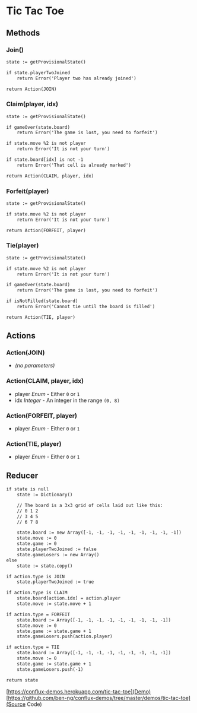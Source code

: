 # Tic Tac Toe


## Methods

### Join()

```txt
state := getProvisionalState()

if state.playerTwoJoined
	return Error('Player two has already joined')

return Action(JOIN)
```

### Claim(player, idx)

```txt
state := getProvisionalState()

if gameOver(state.board)
	return Error('The game is lost, you need to forfeit')

if state.move %2 is not player
	return Error('It is not your turn')

if state.board[idx] is not -1
	return Error('That cell is already marked')

return Action(CLAIM, player, idx)
```

### Forfeit(player)

```txt
state := getProvisionalState()

if state.move %2 is not player
	return Error('It is not your turn')

return Action(FORFEIT, player)
```

### Tie(player)

```txt
state := getProvisionalState()

if state.move %2 is not player
	return Error('It is not your turn')

if gameOver(state.board)
	return Error('The game is lost, you need to forfeit')

if isNotFilled(state.board)
	return Error('Cannot tie until the board is filled')

return Action(TIE, player)
```

## Actions

### Action(JOIN)

* *(no parameters)*

### Action(CLAIM, player, idx)

* player *Enum* - Either `0` or `1`
* idx *Integer* - An integer in the range `(0, 8)`

### Action(FORFEIT, player)

* player *Enum* - Either `0` or `1`

### Action(TIE, player)

* player *Enum* - Either `0` or `1`

## Reducer

```txt
if state is null
	state := Dictionary()

	// The board is a 3x3 grid of cells laid out like this:
	// 0 1 2
	// 3 4 5
	// 6 7 8

	state.board := new Array([-1, -1, -1, -1, -1, -1, -1, -1, -1])
	state.move := 0
	state.game := 0
	state.playerTwoJoined := false
	state.gameLosers := new Array()
else
	state := state.copy()

if action.type is JOIN
	state.playerTwoJoined := true

if action.type is CLAIM
	state.board[action.idx] = action.player
	state.move := state.move + 1

if action.type = FORFEIT
	state.board := Array([-1, -1, -1, -1, -1, -1, -1, -1, -1])
	state.move := 0
	state.game := state.game + 1
	state.gameLosers.push(action.player)

if action.type = TIE
	state.board := Array([-1, -1, -1, -1, -1, -1, -1, -1, -1])
	state.move := 0
	state.game := state.game + 1
	state.gameLosers.push(-1)

return state
```

[https://conflux-demos.herokuapp.com/tic-tac-toe](Demo)
[https://github.com/ben-ng/conflux-demos/tree/master/demos/tic-tac-toe](Source Code)

